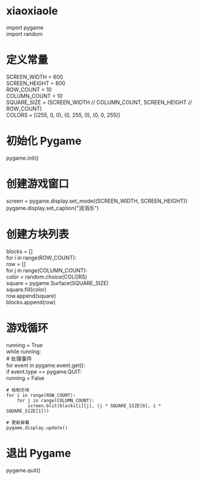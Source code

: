# xiaoxiaole
import pygame  
import random  
  
# 定义常量  
SCREEN_WIDTH = 600  
SCREEN_HEIGHT = 800  
ROW_COUNT = 10  
COLUMN_COUNT = 10  
SQUARE_SIZE = (SCREEN_WIDTH // COLUMN_COUNT, SCREEN_HEIGHT // ROW_COUNT)  
COLORS = [(255, 0, 0), (0, 255, 0), (0, 0, 255)]  
  
# 初始化 Pygame  
pygame.init()  
  
# 创建游戏窗口  
screen = pygame.display.set_mode((SCREEN_WIDTH, SCREEN_HEIGHT))  
pygame.display.set_caption("消消乐")  
  
# 创建方块列表  
blocks = []  
for i in range(ROW_COUNT):  
    row = []  
    for j in range(COLUMN_COUNT):  
        color = random.choice(COLORS)  
        square = pygame.Surface(SQUARE_SIZE)  
        square.fill(color)  
        row.append(square)  
    blocks.append(row)  
  
# 游戏循环  
running = True  
while running:  
    # 处理事件  
    for event in pygame.event.get():  
        if event.type == pygame.QUIT:  
            running = False  
  
    # 绘制方块  
    for i in range(ROW_COUNT):  
        for j in range(COLUMN_COUNT):  
            screen.blit(blocks[i][j], (j * SQUARE_SIZE[0], i * SQUARE_SIZE[1]))  
  
    # 更新屏幕  
    pygame.display.update()  
  
# 退出 Pygame  
pygame.quit()
